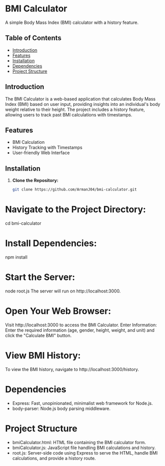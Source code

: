 # BMI Calculator

A simple Body Mass Index (BMI) calculator with a history feature.

## Table of Contents

- [Introduction](#introduction)
- [Features](#features)
- [Installation](#installation)
- [Dependencies](#dependencies)
- [Project Structure](#project-structure)

## Introduction

The BMI Calculator is a web-based application that calculates Body Mass Index (BMI) based on user input, providing insights into an individual's body weight relative to their height. The project includes a history feature, allowing users to track past BMI calculations with timestamps.

## Features

- BMI Calculation
- History Tracking with Timestamps
- User-friendly Web Interface

## Installation

1. **Clone the Repository:**

   ```bash
   git clone https://github.com/ArmanJ04/bmi-calculator.git
# Navigate to the Project Directory:
cd bmi-calculator

# Install Dependencies:
npm install

# Start the Server:
node root.js
The server will run on http://localhost:3000.

# Open Your Web Browser:
Visit http://localhost:3000 to access the BMI Calculator.
Enter Information:
Enter the required information (age, gender, height, weight, and unit) and click the "Calculate BMI" button.

# View BMI History:
To view the BMI history, navigate to http://localhost:3000/history.

# Dependencies
- Express: Fast, unopinionated, minimalist web framework for Node.js.
- body-parser: Node.js body parsing middleware.

# Project Structure
- bmiCalculator.html: HTML file containing the BMI calculator form.
- bmiCalculator.js: JavaScript file handling BMI calculations and history.
- root.js: Server-side code using Express to serve the HTML, handle BMI calculations, and provide a history route.

